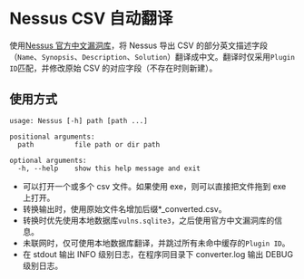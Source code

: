 # Nessus CSV 自动翻译

使用[Nessus 官方中文漏洞库](https://zh-cn.tenable.com/plugins)，将 Nessus 导出 CSV 的部分英文描述字段（`Name`、`Synopsis`、`Description`、`Solution`）翻译成中文。翻译时仅采用`Plugin ID`匹配，并修改原始 CSV 的对应字段（不存在时则新建）。

## 使用方式

```
usage: Nessus [-h] path [path ...]

positional arguments:
  path          file path or dir path

optional arguments:
  -h, --help    show this help message and exit
```

- 可以打开一个或多个 csv 文件。如果使用 exe，则可以直接把文件拖到 exe 上打开。
- 转换输出时，使用原始文件名增加后缀\*\_converted.csv。
- 转换时优先使用本地数据库`vulns.sqlite3`，之后使用官方中文漏洞库的信息。
- 未联网时，仅可使用本地数据库翻译，并跳过所有未命中缓存的`Plugin ID`。
- 在 stdout 输出 INFO 级别日志，在程序同目录下 converter.log 输出 DEBUG 级别日志。
